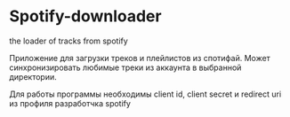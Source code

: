 # Spotify-downloader
the loader of tracks from spotify

Приложение для загрузки треков и плейлистов из спотифай.
Может синхронизировать любимые треки из аккаунта в выбранной директории.

Для работы программы необходимы client id, client secret и redirect uri из профиля разработчка spotify
